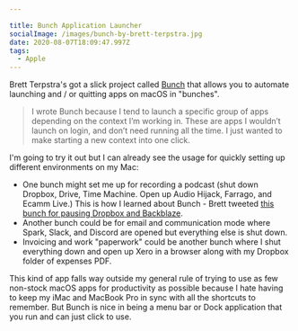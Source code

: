 ```yaml
---

title: Bunch Application Launcher
socialImage: /images/bunch-by-brett-terpstra.jpg
date: 2020-08-07T18:09:47.997Z
tags:
  - Apple
---
```

Brett Terpstra's got a slick project called [Bunch](https://brettterpstra.com/projects/bunch/) that allows you to automate launching and / or quitting apps on macOS in "bunches".

> I wrote Bunch because I tend to launch a specific group of apps depending on the context I’m working in. These are apps I wouldn’t launch on login, and don’t need running all the time. I just wanted to make starting a new context into one click.

I'm going to try it out but I can already see the usage for quickly setting up different environments on my Mac:

* One bunch might set me up for recording a podcast (shut down Dropbox, Drive, Time Machine. Open up Audio Hijack, Farrago, and Ecamm Live.) This is how I learned about Bunch - Brett tweeted [this bunch for pausing Dropbox and Backblaze](https://gist.github.com/ttscoff/71c922e5fef966684e7bcc770f0a25b6).
* Another bunch could be for email and communication mode where Spark, Slack, and Discord are opened but everything else is shut down.
* Invoicing and work "paperwork" could be another bunch where I shut everything down and open up Xero in a browser along with my Dropbox folder of expenses PDF.

This kind of app falls way outside my general rule of trying to use as few non-stock macOS apps for productivity as possible because I hate having to keep my iMac and MacBook Pro in sync with all the shortcuts to remember. But Bunch is nice in being a menu bar or Dock application that you run and can just click to use.